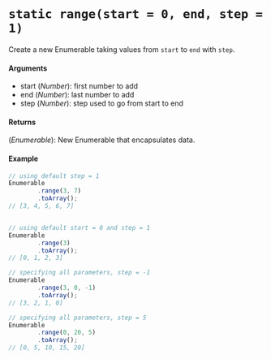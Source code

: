 # `static range(start = 0, end, step = 1)`

Create a new Enumerable taking values from `start` to `end` with `step`.

#### Arguments

- start (*Number*): first number to add
- end (*Number*): last number to add
- step (*Number*): step used to go from start to end

#### Returns

(*Enumerable*): New Enumerable that encapsulates data.

#### Example

```js
// using default step = 1
Enumerable
        .range(3, 7)
        .toArray();
// [3, 4, 5, 6, 7]


// using default start = 0 and step = 1
Enumerable
        .range(3)
        .toArray();
// [0, 1, 2, 3]

// specifying all parameters, step = -1
Enumerable
        .range(3, 0, -1)
        .toArray();
// [3, 2, 1, 0]

// specifying all parameters, step = 5
Enumerable
        .range(0, 20, 5)
        .toArray();
// [0, 5, 10, 15, 20]
```
